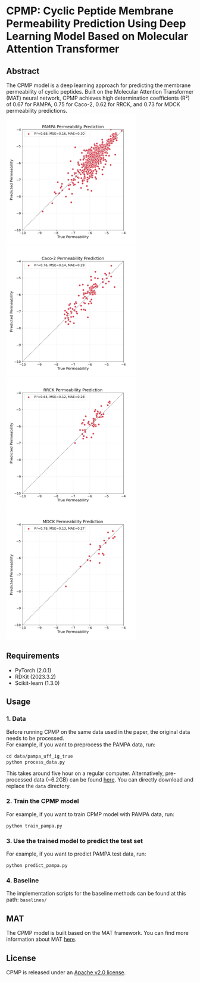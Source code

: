 # CPMP: Cyclic Peptide Membrane Permeability Prediction Using Deep Learning Model Based on Molecular Attention Transformer  
## Abstract  
The CPMP model is a deep learning approach for predicting the membrane permeability of cyclic peptides. Built on the Molecular Attention Transformer (MAT) neural network, CPMP achieves high determination coefficients (R²) of 0.67 for PAMPA, 0.75 for Caco-2, 0.62 for RRCK, and 0.73 for MDCK permeability predictions.  
<img src="plot/pampa.png" alt="PAMPA" width="350" height="350">
<img src="plot/caco2.png" alt="PAMPA" width="350" height="350">  
<img src="plot/rrck.png" alt="PAMPA" width="350" height="350">
<img src="plot/mdck.png" alt="PAMPA" width="350" height="350">

## Requirements  
* PyTorch (2.0.1) 
* RDKit (2023.3.2) 
* Scikit-learn (1.3.0) 

## Usage  
### 1. Data
Before running CPMP on the same data used in the paper, the original data needs to be processed.  
For example, if you want to preprocess the PAMPA data, run:
```
cd data/pampa_uff_ig_true
python process_data.py
```
This takes around five hour on a regular computer.
Alternatively, pre-processed data (~6.2GB) can be found [here](https://zenodo.org/records/14638776). You can directly download and replace the `data` directory.

### 2. Train the CPMP model
For example, if you want to train CPMP model with PAMPA data, run:
```
python train_pampa.py
```

### 3. Use the trained model to predict the test set
For example, if you want to predict  PAMPA test data, run:
```
python predict_pampa.py
```

### 4. Baseline
The implementation scripts for the baseline methods can be found at this path: `baselines/`

## MAT
The CPMP model is built based on the MAT framework. You can find more information about MAT [here](https://github.com/ardigen/MAT).

## License

CPMP is released under an [Apache v2.0 license](LICENSE).

